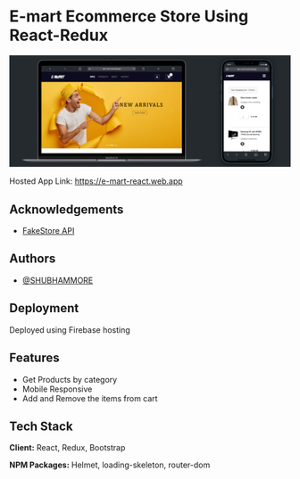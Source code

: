 # E-mart Ecommerce Store Using React-Redux

![Logo](./public/images/emart.png)

Hosted App Link: <https://e-mart-react.web.app>

## Acknowledgements

- [FakeStore API](https://fakestoreapi.com)

## Authors

- [@SHUBHAMMORE](https://github.com/more1251)

## Deployment

Deployed using Firebase hosting

## Features

- Get Products by category
- Mobile Responsive
- Add and Remove the items from cart

## Tech Stack

**Client:** React, Redux, Bootstrap

**NPM Packages:**  Helmet, loading-skeleton, router-dom
